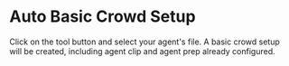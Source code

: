 # Auto Basic Crowd Setup
Click on the tool button and select your agent's file. A basic crowd setup will be created, including agent clip and agent prep already configured.
